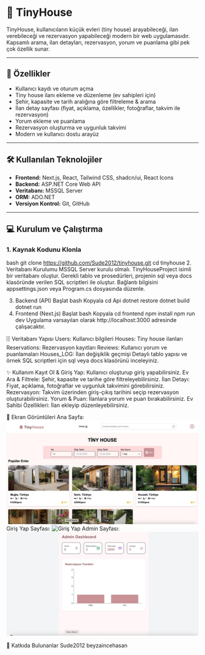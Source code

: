 ﻿# 🏡 TinyHouse

TinyHouse, kullanıcıların küçük evleri (tiny house) arayabileceği, ilan verebileceği ve rezervasyon yapabileceği modern bir web uygulamasıdır.  
Kapsamlı arama, ilan detayları, rezervasyon, yorum ve puanlama gibi pek çok özellik sunar.

---

## 🚀 Özellikler

- Kullanıcı kaydı ve oturum açma
- Tiny house ilanı ekleme ve düzenleme (ev sahipleri için)
- Şehir, kapasite ve tarih aralığına göre filtreleme & arama
- İlan detay sayfası (fiyat, açıklama, özellikler, fotoğraflar, takvim ile rezervasyon)
- Yorum ekleme ve puanlama
- Rezervasyon oluşturma ve uygunluk takvimi
- Modern ve kullanıcı dostu arayüz

---

## 🛠️ Kullanılan Teknolojiler

- **Frontend:** Next.js, React, Tailwind CSS, shadcn/ui, React Icons
- **Backend:** ASP.NET Core Web API
- **Veritabanı:** MSSQL Server
- **ORM:** ADO.NET
- **Versiyon Kontrol:** Git, GitHub

---

## 💻 Kurulum ve Çalıştırma

### 1. Kaynak Kodunu Klonla

bash
git clone https://github.com/Sude2012/tinyhouse.git
cd tinyhouse
2. Veritabanı Kurulumu
MSSQL Server kurulu olmalı.
TinyHouseProject isimli bir veritabanı oluştur.
Gerekli tablo ve prosedürleri, projenin sql veya docs klasöründe verilen SQL scriptleri ile oluştur.
Bağlantı bilgisini appsettings.json veya Program.cs dosyasında düzenle.

3. Backend (API) Başlat
bash
Kopyala
cd Api
dotnet restore
dotnet build
dotnet run
4. Frontend (Next.js) Başlat
bash
Kopyala
cd frontend
npm install
npm run dev
Uygulama varsayılan olarak http://localhost:3000 adresinde çalışacaktır.

🗄️ Veritabanı Yapısı
Users: Kullanıcı bilgileri
Houses: Tiny house ilanları
Reservations: Rezervasyon kayıtları
Reviews: Kullanıcı yorum ve puanlamaları
Houses_LOG: İlan değişiklik geçmişi
Detaylı tablo yapısı ve örnek SQL scriptleri için sql veya docs klasörünü inceleyiniz.

✨ Kullanım
Kayıt Ol & Giriş Yap: Kullanıcı oluşturup giriş yapabilirsiniz.
Ev Ara & Filtrele: Şehir, kapasite ve tarihe göre filtreleyebilirsiniz.
İlan Detayı: Fiyat, açıklama, fotoğraflar ve uygunluk takvimini görebilirsiniz.
Rezervasyon: Takvim üzerinden giriş-çıkış tarihini seçip rezervasyon oluşturabilirsiniz.
Yorum & Puan: İlanlara yorum ve puan bırakabilirsiniz.
Ev Sahibi Özellikleri: İlan ekleyip düzenleyebilirsiniz.

📸 Ekran Görüntüleri
Ana Sayfa:
![Ana Sayfa](frontend/public/Anasayfa.jpg)
Giriş Yap Sayfası:
![Giriş Yap](frontend/public/girişyap.jpg)
Admin Sayfası:
![Admin](frontend/public/admin.jpg)


🤝 Katkıda Bulunanlar
Sude2012
beyzaincehasan